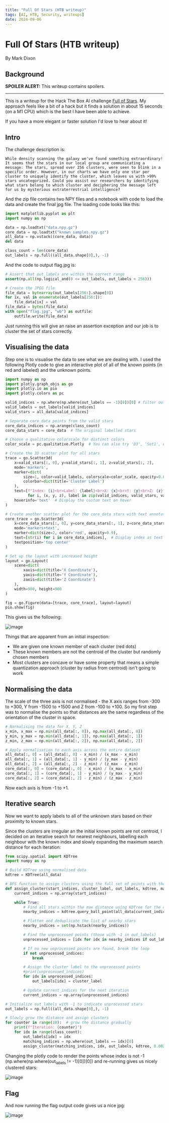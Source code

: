 ```yaml
---
title: "Full Of Stars (HTB writeup)"
tags: [AI, HTB, Security, writeups]
date: 2024-09-06
---
```


# Full Of Stars (HTB writeup)







By Mark Dixon
## Background

**SPOILER ALERT:** This writeup contains spoilers.

---

This is a writeup for the Hack The Box AI challenge [Full of Stars](https://app.hackthebox.com/challenges/Full%2520of%2520Stars). My approach feels like a bit of a hack but it finds a solution in about 15 seconds (on a M1 CPU) which is the best I have been able to achieve.

If you have a more elegant or faster solution I'd love to hear about it!
## Intro

The challenge description is:

```nothing
While density scanning the galaxy we've found something extraordinary! It seems that the stars in our local group are communicating a message: The stars, spread over 256 clusters, were seen to blink in a specific order. However, in our charts we have only one star per cluster to uniquely identify the cluster, which leaves us with >99% stars uncategorized. Could you assist our researchers by identifying what stars belong to which cluster and deciphering the message left for us by mysterious extraterrestrial intelligence?
```

And the zip file contains two NPY files and a notebook with code to load the data and create the final jpg file. The loading code looks like this:

```python
import matplotlib.pyplot as plt
import numpy as np

data = np.loadtxt("data.npy.gz")
core_data = np.loadtxt("known_samples.npy.gz")
all_data = np.vstack((core_data, data))
del data

class_count = len(core_data)
out_labels = np.full((all_data.shape[0],), -1)
```

And the code to output flag.jpg is:

```python
# Assert that out_labels are within the correct range
assert(np.all(np.logical_and(0 <= out_labels, out_labels < 256)))

# Create the JPEG file
file_data = bytearray(out_labels[256:].shape[0])
for ix, val in enumerate(out_labels[256:]):
    file_data[ix] = val
file_data = bytes(file_data)
with open("flag.jpg", "wb") as outfile:
    outfile.write(file_data)
```

Just running this will give an raise an assertion exception and our job is to cluster the set of stars correctly.
## Visualising the data

Step one is to visualise the data to see what we are dealing with. I used the following Plotly code to give an interactive plot of all of the known points (in red and labeled) and the unknown points. 

```python
import numpy as np
import plotly.graph_objs as go
import plotly.io as pio
import plotly.colors as pc

valid_indices = np.where(np.where(out_labels == -1)[0])[0] # filter out the unabelled points
valid_labels = out_labels[valid_indices]
valid_stars = all_data[valid_indices]

# Separate core_data points from the valid stars
core_data_indices = np.arange(class_count)
core_data_stars = core_data  # The original labelled stars

# Choose a qualitative colorscale for distinct colors
color_scale = pc.qualitative.Plotly  # You can also try 'D3', 'Set1', etc.

# Create the 3D scatter plot for all stars
trace = go.Scatter3d(
    x=valid_stars[:, 0], y=valid_stars[:, 1], z=valid_stars[:, 2],
    mode='markers',
    marker=dict(
        size=1, color=valid_labels, colorscale=color_scale, opacity=0.8,
        colorbar=dict(title='Cluster Label')
    ),
    text=[f"Index: {i}<br>Label: {label}<br>X: {x}<br>Y: {y}<br>Z: {z}" 
          for i, (x, y, z), label in zip(valid_indices, valid_stars, valid_labels)],
    hoverinfo='text'  # Display the custom text on hover
)

# Create another scatter plot for the core_data stars with text annotations
core_trace = go.Scatter3d(
    x=core_data_stars[:, 0], y=core_data_stars[:, 1], z=core_data_stars[:, 2],
    mode='markers+text',
    marker=dict(size=2, color='red', opacity=0.9),
    text=[str(i) for i in core_data_indices],  # Display index as text
    textposition='top center'
)

# Set up the layout with increased height
layout = go.Layout(
    scene=dict(
        xaxis=dict(title='X Coordinate'),
        yaxis=dict(title='Y Coordinate'),
        zaxis=dict(title='Z Coordinate')
    ),
    width=900, height=900
)

fig = go.Figure(data=[trace, core_trace], layout=layout)
pio.show(fig)
```

This gives us the following:



![image](/20240906_154400_CleanShot_20240906_at_15.43.45.png)

Things that are apparent from an initial inspection:

- We are given one known member of each cluster (red dots)
- These known members are not the centroid of the cluster but randomly chosen
  members
- Most clusters are concave or have some property that means a simple
  quantization approach (cluster by radius from centroid) isn't going to work
## Normalising the data

The scale of the three axis is not normalised - the X axis ranges from -300 to +300, Y from -1500 to +1500 and Z from -100 to +100. So my first step was to normalise the points so that distances are the same regardless of the orientation of the cluster in space.

```python
# Normalising the data for X, Y, Z
x_min, x_max = np.min(all_data[:, 0]), np.max(all_data[:, 0])
y_min, y_max = np.min(all_data[:, 1]), np.max(all_data[:, 1])
z_min, z_max = np.min(all_data[:, 2]), np.max(all_data[:, 2])

# Apply normalisation to each axis across the entire dataset
all_data[:, 0] = (all_data[:, 0] - x_min) / (x_max - x_min)
all_data[:, 1] = (all_data[:, 1] - y_min) / (y_max - y_min)
all_data[:, 2] = (all_data[:, 2] - z_min) / (z_max - z_min)
core_data[:, 0] = (core_data[:, 0] - x_min) / (x_max - x_min)
core_data[:, 1] = (core_data[:, 1] - y_min) / (y_max - y_min)
core_data[:, 2] = (core_data[:, 2] - z_min) / (z_max - z_min)
```

Now each axis is from -1 to +1.
## Iterative search

Now we want to apply labels to all of the unknown stars based on their proximity to known stars.

Since the clusters are irregular an the initial known points are not centroid, I decided on an iterative search for nearest neighbours, labelling each neighbour with the known index and slowly expanding the maximum search distance for each iteration:

```python
from scipy.spatial import KDTree
import numpy as np

# Build KDTree using normalised data
kdtree = KDTree(all_data)

# BFS function to assign clusters using the full set of points with the same label at once
def assign_cluster(start_indices, cluster_label, out_labels, kdtree, max_distance):
    current_indices = np.array(start_indices)

    while True:
        # Find all stars within the max distance using KDTree for the current set of points
        nearby_indices = kdtree.query_ball_point(all_data[current_indices], max_distance, p=1, eps=0, workers=-1)

        # Flatten and deduplicate the list of nearby stars
        nearby_indices = set(np.hstack(nearby_indices))

        # Find the unprocessed points (those with -1 in out_labels)
        unprocessed_indices = [idx for idx in nearby_indices if out_labels[idx] == -1]

        # If no new unprocessed points are found, break the loop
        if not unprocessed_indices:
            break

        # Assign the cluster label to the unprocessed points
        #print(unprocessed_indices)
        for idx in unprocessed_indices:
            out_labels[idx] = cluster_label

        # Update current_indices for the next iteration
        current_indices = np.array(unprocessed_indices)

# Initialize out_labels with -1 to indicate unprocessed stars
out_labels = np.full((all_data.shape[0],), -1)

# Slowly grow the distance and assign clusters
for counter in range(10):  # grow the distance gradually
    print(f"Iteration: {counter}")
    for idx in range(class_count):
        out_labels[idx] = idx
        matching_indices = np.where(out_labels == idx)[0]
        assign_cluster(matching_indices, idx, out_labels, kdtree, 0.002 * counter)

```

Changing the plotly code to render the points whose index is not -1 (np.where(np.where(out<sub>labels</sub> != -1)[0])[0]) and re-running gives us nicely clustered stars:



![image](/20240906_155624_CleanShot_20240906_at_15.56.03.png)
## Flag

And now running the flag output code gives us a nice jpg:



![image](/20240906_155748_CleanShot_20240906_at_15.57.35.png)
